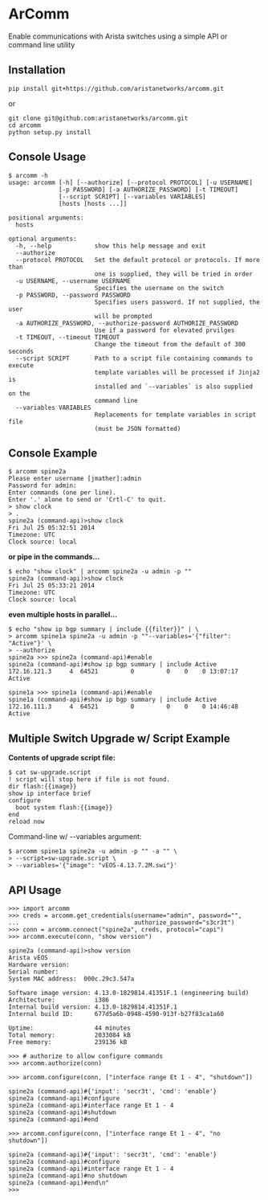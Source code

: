 ArComm
======

Enable communications with Arista switches using a simple API or command line
utility

Installation
------------

    pip install git+https://github.com/aristanetworks/arcomm.git

or

    git clone git@github.com:aristanetworks/arcomm.git
    cd arcomm
    python setup.py install

Console Usage
-------------

    $ arcomm -h
    usage: arcomm [-h] [--authorize] [--protocol PROTOCOL] [-u USERNAME]
                  [-p PASSWORD] [-a AUTHORIZE_PASSWORD] [-t TIMEOUT]
                  [--script SCRIPT] [--variables VARIABLES]
                  [hosts [hosts ...]]

    positional arguments:
      hosts

    optional arguments:
      -h, --help            show this help message and exit
      --authorize
      --protocol PROTOCOL   Set the default protocol or protocols. If more than
                            one is supplied, they will be tried in order
      -u USERNAME, --username USERNAME
                            Specifies the username on the switch
      -p PASSWORD, --password PASSWORD
                            Specifies users password. If not supplied, the user
                            will be prompted
      -a AUTHORIZE_PASSWORD, --authorize-password AUTHORIZE_PASSWORD
                            Use if a password for elevated prvilges
      -t TIMEOUT, --timeout TIMEOUT
                            Change the timeout from the default of 300 seconds
      --script SCRIPT       Path to a script file containing commands to execute
                            template variables will be processed if Jinja2 is
                            installed and `--variables` is also supplied on the
                            command line
      --variables VARIABLES
                            Replacements for template variables in script file
                            (must be JSON formatted)

Console Example
---------------

    $ arcomm spine2a
    Please enter username [jmather]:admin
    Password for admin:
    Enter commands (one per line).
    Enter '.' alone to send or 'Crtl-C' to quit.
    > show clock
    > .
    spine2a (command-api)>show clock
    Fri Jul 25 05:32:51 2014
    Timezone: UTC
    Clock source: local

**or pipe in the commands...**

    $ echo "show clock" | arcomm spine2a -u admin -p ""
    spine2a (command-api)>show clock
    Fri Jul 25 05:33:21 2014
    Timezone: UTC
    Clock source: local

**even multiple hosts in parallel...**

    $ echo "show ip bgp summary | include {{filter}}" | \
    > arcomm spine1a spine2a -u admin -p ""--variables='{"filter": "Active"}' \
    > --authorize
    spine2a >>> spine2a (command-api)#enable
    spine2a (command-api)#show ip bgp summary | include Active
    172.16.121.3     4  64521         0         0    0    0 13:07:17 Active

    spine1a >>> spine1a (command-api)#enable
    spine1a (command-api)#show ip bgp summary | include Active
    172.16.111.3     4  64521         0         0    0    0 14:46:48 Active

Multiple Switch Upgrade w/ Script Example
------------------------------------------

**Contents of upgrade script file:**

    $ cat sw-upgrade.script
    ! script will stop here if file is not found.
    dir flash:{{image}}
    show ip interface brief
    configure
      boot system flash:{{image}}
    end
    reload now

Command-line w/ --variables argument:

    $ arcomm spine1a spine2a -u admin -p "" -a "" \
    > --script=sw-upgrade.script \
    > --variables='{"image": "vEOS-4.13.7.2M.swi"}'


API Usage
---------

    >>> import arcomm
    >>> creds = arcomm.get_credentials(username="admin", password="",
    ...                                authorize_password="s3cr3t")
    >>> conn = arcomm.connect("spine2a", creds, protocol="capi")
    >>> arcomm.execute(conn, "show version")

    spine2a (command-api)>show version
    Arista vEOS
    Hardware version:
    Serial number:
    System MAC address:  000c.29c3.547a

    Software image version: 4.13.0-1829814.41351F.1 (engineering build)
    Architecture:           i386
    Internal build version: 4.13.0-1829814.41351F.1
    Internal build ID:      677d5a6b-0948-4590-913f-b27f83ca1a60

    Uptime:                 44 minutes
    Total memory:           2033084 kB
    Free memory:            239136 kB

    >>> # authorize to allow configure commands
    >>> arcomm.authorize(conn)

    >>> arcomm.configure(conn, ["interface range Et 1 - 4", "shutdown"])

    spine2a (command-api)#{'input': 'secr3t', 'cmd': 'enable'}
    spine2a (command-api)#configure
    spine2a (command-api)#interface range Et 1 - 4
    spine2a (command-api)#shutdown
    spine2a (command-api)#end

    >>> arcomm.configure(conn, ["interface range Et 1 - 4", "no shutdown"])

    spine2a (command-api)#{'input': 'secr3t', 'cmd': 'enable'}
    spine2a (command-api)#configure
    spine2a (command-api)#interface range Et 1 - 4
    spine2a (command-api)#no shutdown
    spine2a (command-api)#end\n"
    >>>


